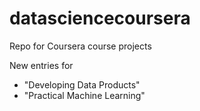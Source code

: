 # datasciencecoursera
Repo for Coursera course projects

New entries for

* "Developing Data Products"
* "Practical Machine Learning"
